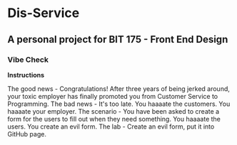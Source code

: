 # Dis-Service

## A personal project for BIT 175 - Front End Design

### Vibe Check

**Instructions**

The good news - Congratulations! After three years of being jerked around, your toxic employer has finally promoted you from Customer Service to Programming.
The bad news - It's too late. You haaaate the customers. You haaaate your employer.
The scenario - You have been asked to create a form for the users to fill out when they need something. You haaaate the users. You create an evil form.
The lab - Create an evil form, put it into GitHub page.
